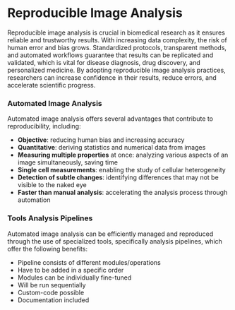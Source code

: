 # Reproducible Image Analysis

Reproducible image analysis is crucial in biomedical research as it ensures reliable and 
trustworthy results. With increasing data complexity, the risk of human error and bias grows. 
Standardized protocols, transparent methods, and automated workflows guarantee that results 
can be replicated and validated, which is vital for disease diagnosis, drug discovery, and 
personalized medicine. By adopting reproducible image analysis practices, researchers can 
increase confidence in their results, reduce errors, and accelerate scientific progress.

### Automated Image Analysis

Automated image analysis offers several advantages that contribute to reproducibility, including:

- **Objective**: reducing human bias and increasing accuracy
- **Quantitative**: deriving statistics and numerical data from images
- **Measuring multiple properties** at once: analyzing various aspects of an image simultaneously, saving time
- **Single cell measurements**: enabling the study of cellular heterogeneity
- **Detection of subtle changes**: identifying differences that may not be visible to the naked eye
- **Faster than manual analysis**: accelerating the analysis process through automation

### Tools Analysis Pipelines

Automated image analysis can be efficiently managed and reproduced through the use of specialized tools, specifically analysis pipelines, which offer the following benefits:

- Pipeline consists of different modules/operations
- Have to be added in a specific order
- Modules can be individually fine-tuned
- Will be run sequentially
- Custom-code possible
- Documentation included